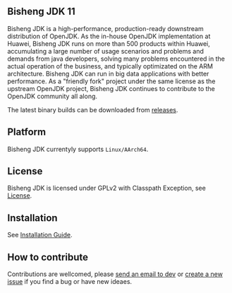 ## Bisheng JDK 11

Bisheng JDK is a high-performance, production-ready downstream distribution of OpenJDK. As the in-house OpenJDK implementation at Huawei, Bisheng JDK runs on more than 500 products within Huawei, accumulating a large number of usage scenarios and problems and demands from java developers, solving many problems encountered in the actual operation of the business, and typically optimizated on the ARM architecture. Bisheng JDK can run in big data applications with better performance. As a "friendly fork" project under the same license as the upstream OpenJDK project, Bisheng JDK continues to contribute to the OpenJDK community all along.

The latest binary builds can be downloaded from [releases](https://gitee.com/openeuler/bishengjdk-11/releases).

## Platform

Bisheng JDK currentyly supports `Linux/AArch64`.

## License

Bisheng JDK is licensed under GPLv2 with Classpath Exception, see [License](https://gitee.com/openeuler/bishengjdk-11/blob/master/LICENSE).

## Installation

See [Installation Guide](https://gitee.com/openeuler/bishengjdk-11/wikis/Bisheng%20JDK%2011%20Installation%20Guide?sort_id=2879162).

## How to contribute

Contributions are wellcomed, please [send an email to dev](https://openeuler.org/zh/community/mails.html) or [create a new issue](https://gitee.com/openeuler/bishengjdk-11/issues) if you find a bug or have new ideaes.

